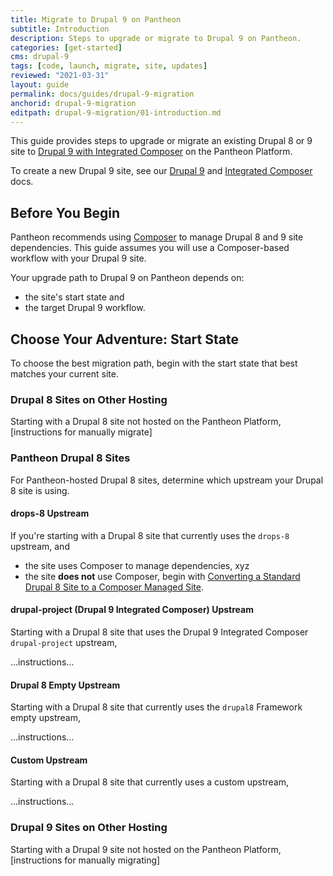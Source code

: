 ```yaml
---
title: Migrate to Drupal 9 on Pantheon
subtitle: Introduction
description: Steps to upgrade or migrate to Drupal 9 on Pantheon.
categories: [get-started]
cms: drupal-9
tags: [code, launch, migrate, site, updates]
reviewed: "2021-03-31"
layout: guide
permalink: docs/guides/drupal-9-migration
anchorid: drupal-9-migration
editpath: drupal-9-migration/01-introduction.md
---
```


This guide provides steps to upgrade or migrate an existing Drupal 8 or 9 site to [Drupal 9 with Integrated Composer](/drupal-9) on the Pantheon Platform.

To create a new Drupal 9 site, see our [Drupal 9](/drupal-9) and [Integrated Composer](/integrated-composer) docs.

## Before You Begin

Pantheon recommends using [Composer](/composer) to manage Drupal 8 and 9 site dependencies. This guide assumes you will use a Composer-based workflow with your Drupal 9 site. 

Your upgrade path to Drupal 9 on Pantheon depends on:
- the site's start state and 
- the target Drupal 9 workflow. 

## Choose Your Adventure: Start State

To choose the best migration path, begin with the start state that best matches your current site. 

### Drupal 8 Sites on Other Hosting

Starting with a Drupal 8 site not hosted on the Pantheon Platform, [instructions for manually migrate]

### Pantheon Drupal 8 Sites

For Pantheon-hosted Drupal 8 sites, determine which upstream  your Drupal 8 site is using.  

<Partial file="drupal-9/verify-upstream.md" />

#### drops-8 Upstream

If you're starting with a Drupal 8 site that currently uses the `drops-8` upstream, and

- the site uses Composer to manage dependencies, xyz
- the site **does not** use Composer, begin with [Converting a Standard Drupal 8 Site to a Composer Managed Site](/guides/composer-convert).

#### drupal-project (Drupal 9 Integrated Composer) Upstream

Starting with a Drupal 8 site that uses the Drupal 9 Integrated Composer `drupal-project` upstream, 

...instructions...

#### Drupal 8 Empty Upstream

Starting with a Drupal 8 site that currently uses the `drupal8` Framework empty upstream, 

...instructions...

#### Custom Upstream

Starting with a Drupal 8 site that currently uses a custom upstream, 

...instructions...

### Drupal 9 Sites on Other Hosting

Starting with a Drupal 9 site not hosted on the Pantheon Platform, [instructions for manually migrating]
